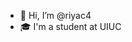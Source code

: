 - 👋 Hi, I’m @riyac4
- :mortar_board: I'm a student at UIUC 



<!---
riyac4/riyac4 is a ✨ special ✨ repository because its `README.md` (this file) appears on your GitHub profile.
You can click the Preview link to take a look at your changes.
--->
